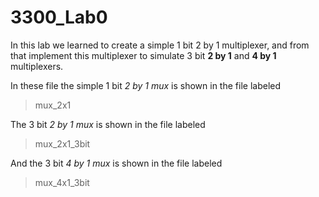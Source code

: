 # 3300_Lab0

In this lab we learned to create a simple 1 bit 2 by 1 multiplexer, and from that implement this multiplexer to simulate 3 bit **2 by 1** and **4 by 1** multiplexers. 

In these file the simple 1 bit *2 by 1 mux* is shown in the file labeled
>mux_2x1

The 3 bit *2 by 1 mux* is shown in the file labeled
>mux_2x1_3bit

And the 3 bit *4 by 1 mux* is shown in the file labeled
>mux_4x1_3bit

